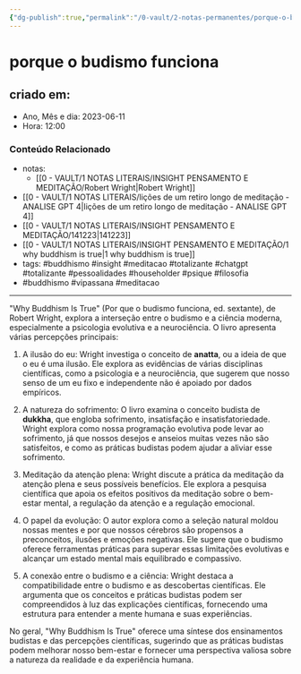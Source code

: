 ```yaml
---
{"dg-publish":true,"permalink":"/0-vault/2-notas-permanentes/porque-o-budismo-funciona/","tags":["permanente","buddhismo","vipassana","meditacao","insight","totalizante","chatgpt","pessoalidades","householder","psique","filosofia"],"dgHomeLink":true,"dgShowLocalGraph":true,"dgShowFileTree":true,"dgEnableSearch":true}
---
```


# porque o budismo funciona

## criado em: 
-  Ano, Mês e dia: 2023-06-11
- Hora: 12:00

### Conteúdo Relacionado
- notas: 
  - [[0 - VAULT/1 NOTAS LITERAIS/INSIGHT PENSAMENTO E MEDITAÇÃO/Robert Wright\|Robert Wright]]
- [[0 - VAULT/1 NOTAS LITERAIS/lições de um retiro longo de meditação - ANALISE GPT 4\|lições de um retiro longo de meditação - ANALISE GPT 4]]
- [[0 - VAULT/1 NOTAS LITERAIS/INSIGHT PENSAMENTO E MEDITAÇÃO/141223\|141223]]
- [[0 - VAULT/1 NOTAS LITERAIS/INSIGHT PENSAMENTO E MEDITAÇÃO/1 why buddhism is true\|1 why buddhism is true]]
- tags: #buddhismo #insight #meditacao #totalizante #chatgpt  #totalizante #pessoalidades #householder #psique #filosofia 
- #buddhismo #vipassana #meditacao 

---

"Why Buddhism Is True" (Por que o budismo funciona, ed. sextante), de Robert Wright, explora a interseção entre o budismo e a ciência moderna, especialmente a psicologia evolutiva e a neurociência. O livro apresenta várias percepções principais:

1. A ilusão do eu: Wright investiga o conceito de **anatta**, ou a ideia de que o eu é uma ilusão. Ele explora as evidências de várias disciplinas científicas, como a psicologia e a neurociência, que sugerem que nosso senso de um eu fixo e independente não é apoiado por dados empíricos.

2. A natureza do sofrimento: O livro examina o conceito budista de **dukkha**, que engloba sofrimento, insatisfação e insatisfatoriedade. Wright explora como nossa programação evolutiva pode levar ao sofrimento, já que nossos desejos e anseios muitas vezes não são satisfeitos, e como as práticas budistas podem ajudar a aliviar esse sofrimento.

3. Meditação da atenção plena: Wright discute a prática da meditação da atenção plena e seus possíveis benefícios. Ele explora a pesquisa científica que apoia os efeitos positivos da meditação sobre o bem-estar mental, a regulação da atenção e a regulação emocional.

4. O papel da evolução: O autor explora como a seleção natural moldou nossas mentes e por que nossos cérebros são propensos a preconceitos, ilusões e emoções negativas. Ele sugere que o budismo oferece ferramentas práticas para superar essas limitações evolutivas e alcançar um estado mental mais equilibrado e compassivo.

5. A conexão entre o budismo e a ciência: Wright destaca a compatibilidade entre o budismo e as descobertas científicas. Ele argumenta que os conceitos e práticas budistas podem ser compreendidos à luz das explicações científicas, fornecendo uma estrutura para entender a mente humana e suas experiências.

No geral, "Why Buddhism Is True" oferece uma síntese dos ensinamentos budistas e das percepções científicas, sugerindo que as práticas budistas podem melhorar nosso bem-estar e fornecer uma perspectiva valiosa sobre a natureza da realidade e da experiência humana.
